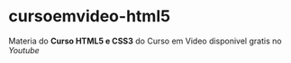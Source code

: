# cursoemvideo-html5
 Materia do **Curso HTML5 e CSS3** do Curso em Video disponivel gratis no *Youtube*

